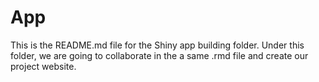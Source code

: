 # App
This is the README.md file for the Shiny app building folder. Under this folder, we are going to collaborate in the a same .rmd file and create our project website. 

